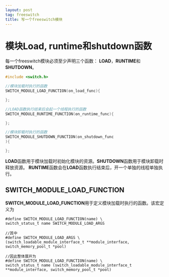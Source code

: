 ```yaml
---
layout: post
tag: freeswitch
title: 写一个freeswitch模块
---
```


# 模块Load, runtime和shutdown函数

每一个freeswitch模块必须至少声明三个函数： **LOAD**，**RUNTIME**和**SHUTDOWN**。

```c
#include <switch.h>

//模块加载时执行的函数
SWITCH_MODULE_LOAD_FUNCTION(on_load_func){

};

//LOAD函数执行结束后会起一个线程执行的函数
SWITCH_MODULE_RUNTIME_FUNCTION(on_runtime_func){

};

//模块卸载时执行的函数
SWITCH_MODULE_SHUTDOWN_FUNCTION(on_shutdown_func
){

};
```

**LOAD**函数用于模块加载时初始化模块的资源。**SHUTDOWN**函数用于模块卸载时释放资源。
**RUNTIME**函数会在**LOAD**函数执行结束后，开一个单独的线程单独执行。

## SWITCH_MODULE_LOAD_FUNCTION

**SWITCH_MODULE_LOAD_FUNCTION**用于定义模块加载时执行的函数。该宏定义为

```
#define SWITCH_MODULE_LOAD_FUNCTION(name) \
switch_status_t name SWITCH_MODULE_LOAD_ARGS

//其中 
#define SWITCH_MODULE_LOAD_ARGS \
(switch_loadable_module_interface_t **module_interface, switch_memory_pool_t *pool)

//因此整体展开为
#define SWITCH_MODULE_LOAD_FUNCTION(name) \
switch_status_t name (switch_loadable_module_interface_t **module_interface, switch_memory_pool_t *pool)
```



